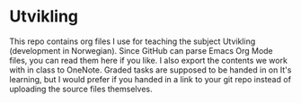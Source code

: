 # Utvikling
This repo contains org files I use for teaching the subject Utvikling (development in Norwegian). Since GitHub can parse Emacs Org Mode files, you can read them here if you like. I also export the contents we work with in class to OneNote. Graded tasks are supposed to be handed in on It's learning, but I would prefer if you handed in a link to your git repo instead of uploading the source files themselves.